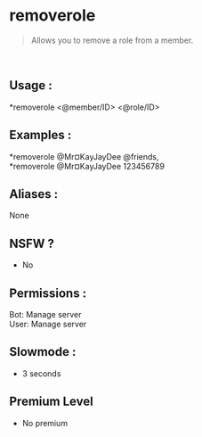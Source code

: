 # removerole

> Allows you to remove a role from a member.

<br>

## Usage :

*removerole <@member/ID> <@role/ID>

## Examples :

*removerole @Mr¤KayJayDee @friends,
<br>*removerole @Mr¤KayJayDee 123456789

## Aliases :

None

## NSFW ?

- No

## Permissions :

Bot: Manage server
<br>
User: Manage server

## Slowmode :

- 3 seconds

## Premium Level

- No premium